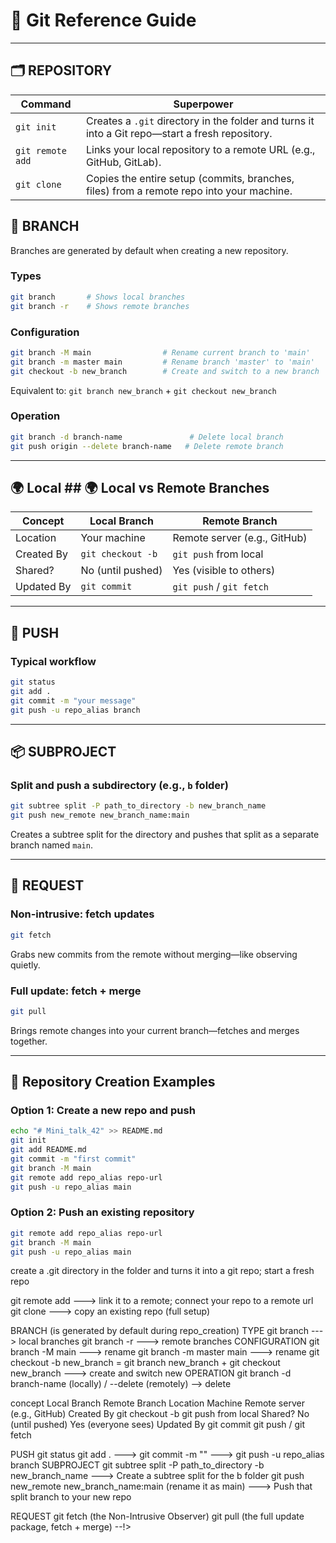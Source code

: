 # 🧭 Git Reference Guide

---

## 🗂️ REPOSITORY

| Command        | Superpower |
|----------------|------------|
| `git init`     | Creates a `.git` directory in the folder and turns it into a Git repo—start a fresh repository. |
| `git remote add` | Links your local repository to a remote URL (e.g., GitHub, GitLab). |
| `git clone`    | Copies the entire setup (commits, branches, files) from a remote repo into your machine. |

## 🌿 BRANCH

Branches are generated by default when creating a new repository.

### Types
```bash
git branch       # Shows local branches
git branch -r    # Shows remote branches
```

### Configuration
```bash
git branch -M main                # Rename current branch to 'main'
git branch -m master main         # Rename branch 'master' to 'main'
git checkout -b new_branch        # Create and switch to a new branch
```
Equivalent to: `git branch new_branch` + `git checkout new_branch`

### Operation
```bash
git branch -d branch-name               # Delete local branch
git push origin --delete branch-name   # Delete remote branch
```

---

## 🌍 Local ## 🌍 Local vs Remote Branches

| Concept       | Local Branch       | Remote Branch         |
|---------------|--------------------|------------------------|
| Location      | Your machine        | Remote server (e.g., GitHub) |
| Created By    | `git checkout -b`   | `git push` from local  |
| Shared?       | No (until pushed)   | Yes (visible to others) |
| Updated By    | `git commit`        | `git push` / `git fetch` |

---

## 🚀 PUSH

### Typical workflow
```bash
git status
git add .
git commit -m "your message"
git push -u repo_alias branch
```

---

## 📦 SUBPROJECT

### Split and push a subdirectory (e.g., `b` folder)
```bash
git subtree split -P path_to_directory -b new_branch_name
git push new_remote new_branch_name:main
```
Creates a subtree split for the directory and pushes that split as a separate branch named `main`.

---

## 🔄 REQUEST

### Non-intrusive: fetch updates
```bash
git fetch
```
Grabs new commits from the remote without merging—like observing quietly.

### Full update: fetch + merge
```bash
git pull
```
Brings remote changes into your current branch—fetches and merges together.

---

## 🏁 Repository Creation Examples

### Option 1: Create a new repo and push
```bash
echo "# Mini_talk_42" >> README.md
git init
git add README.md
git commit -m "first commit"
git branch -M main
git remote add repo_alias repo-url
git push -u repo_alias main
```

### Option 2: Push an existing repository
```bash
git remote add repo_alias repo-url
git branch -M main
git push -u repo_alias main
```





<!--
…or create a new repository on the command line
  echo "# Mini_talk_42" >> README.md
  git init
  git add README.md
  git commit -m "first commit"
  git branch -M main
  git remote add repo_alias repo-url
  git push -u repo_alias branch

…or push an existing repository from the command line
  git remote add repo_alias repo-url
  git branch -M main
  git push -u repo_alias branch
  
REPOSITORY
  git init ---> create a .git directory in the folder and turns it into a git repo; start a fresh repo 
  git remote add ---> link it to a remote; connect your repo to a remote url
  git clone ---> copy an existing repo (full setup)

BRANCH (is generated by default during repo_creation)
  TYPE
    git branch ---> local branches
    git branch -r ---> remote branches
  CONFIGURATION
    git branch -M main ---> rename
    git branch -m master main ---> rename
    git checkout -b new_branch = git branch new_branch + git checkout new_branch ---> create and switch new
  OPERATION
    git branch -d branch-name (locally) / --delete (remotely) --> delete

concept  Local Branch	Remote Branch
Location	Machine	Remote server (e.g., GitHub)
Created By	git checkout -b	git push from local
Shared?	No (until pushed)	Yes (everyone sees)
Updated By	git commit	git push / git fetch

PUSH
  git status
  git add . ---> git commit -m "" ---> git push -u repo_alias branch
  SUBPROJECT
    git subtree split -P path_to_directory -b new_branch_name ---> Create a subtree split for the b folder
    git push new_remote new_branch_name:main (rename it as main) ---> Push that split branch to your new repo

REQUEST
  git fetch (the Non-Intrusive Observer)
  git pull (the full update package, fetch + merge)
--!>
